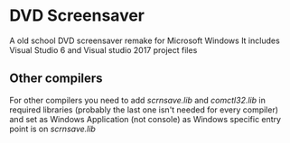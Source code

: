 # DVD Screensaver

A old school DVD screensaver remake for Microsoft Windows
It includes Visual Studio 6 and Visual studio 2017 project files

## Other compilers
For other compilers you need to add *scrnsave.lib* and *comctl32.lib* in required libraries (probably the last one isn't needed for every compiler) and set as Windows Application (not console) as Windows specific entry point is on *scrnsave.lib*
